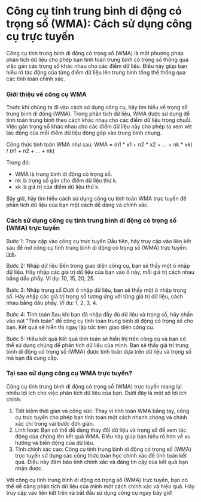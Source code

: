 Công cụ tính trung bình di động có trọng số (WMA): Cách sử dụng công cụ trực tuyến
==================================================================================

Công cụ tính trung bình di động có trọng số (WMA) là một phương pháp phân tích dữ liệu cho phép bạn tính toán trung bình có trọng số thông qua việc gán các trọng số khác nhau cho các điểm dữ liệu. Điều này giúp bạn hiểu rõ tác động của từng điểm dữ liệu lên trung bình tổng thể thông qua các tính toán chính xác.

### Giới thiệu về công cụ WMA

Trước khi chúng ta đi vào cách sử dụng công cụ, hãy tìm hiểu về trọng số trung bình di động (WMA). Trong phân tích dữ liệu, WMA được sử dụng để tính toán trung bình theo cách khác nhau cho các điểm dữ liệu trong chuỗi. Việc gán trọng số khác nhau cho các điểm dữ liệu này cho phép ta xem xét tác động của mỗi điểm dữ liệu đóng góp vào trung bình chung.

Công thức tính toán WMA như sau: WMA = (n1 \* x1 + n2 \* x2 + ... + nk \* xk) / (n1 + n2 + ... + nk)

Trong đó:

- WMA là trung bình di động có trọng số.
- nk là trọng số gán cho điểm dữ liệu thứ k.
- xk là giá trị của điểm dữ liệu thứ k.

Bây giờ, hãy tìm hiểu cách sử dụng công cụ tính toán WMA trực tuyến để phân tích dữ liệu của bạn một cách dễ dàng và chính xác.

### Cách sử dụng công cụ tính trung bình di động có trọng số (WMA) trực tuyến

Bước 1: Truy cập vào công cụ trực tuyến Đầu tiên, hãy truy cập vào liên kết sau để mở công cụ tính trung bình di động có trọng số (WMA) trực tuyến: [link](https://www.onlinecalculatorsfree.com/vi/math/weighted-moving-average-calculator.html).

Bước 2: Nhập dữ liệu Bên trong giao diện công cụ, bạn sẽ thấy một ô nhập dữ liệu. Hãy nhập các giá trị dữ liệu của bạn vào ô này, mỗi giá trị cách nhau bằng dấu phẩy. Ví dụ: 10, 15, 20, 25.

Bước 3: Nhập trọng số Dưới ô nhập dữ liệu, bạn sẽ thấy một ô nhập trọng số. Hãy nhập các giá trị trọng số tương ứng với từng giá trị dữ liệu, cách nhau bằng dấu phẩy. Ví dụ: 1, 2, 3, 4.

Bước 4: Tính toán Sau khi bạn đã nhập đầy đủ dữ liệu và trọng số, hãy nhấn vào nút "Tính toán" để công cụ tính toán trung bình di động có trọng số cho bạn. Kết quả sẽ hiển thị ngay lập tức trên giao diện công cụ.

Bước 5: Hiểu kết quả Kết quả tính toán sẽ hiển thị trên công cụ và bạn có thể sử dụng chúng để phân tích dữ liệu của mình. Bạn sẽ thấy giá trị trung bình di động có trọng số (WMA) được tính toán dựa trên dữ liệu và trọng số mà bạn đã cung cấp.

### Tại sao sử dụng công cụ WMA trực tuyến?

Công cụ tính trung bình di động có trọng số (WMA) trực tuyến mang lại nhiều lợi ích cho việc phân tích dữ liệu của bạn. Dưới đây là một số lợi ích chính:

1. Tiết kiệm thời gian và công sức: Thay vì tính toán WMA bằng tay, công cụ trực tuyến cho phép bạn tính toán một cách nhanh chóng và chính xác chỉ trong vài bước đơn giản.
2. Linh hoạt: Bạn có thể dễ dàng thay đổi dữ liệu và trọng số để xem tác động của chúng lên kết quả WMA. Điều này giúp bạn hiểu rõ hơn về xu hướng và biến động của dữ liệu.
3. Tính chính xác cao: Công cụ tính trung bình di động có trọng số (WMA) trực tuyến sử dụng các công thức toán học chính xác để tính toán kết quả. Điều này đảm bảo tính chính xác và đáng tin cậy của kết quả bạn nhận được.

Với công cụ tính trung bình di động có trọng số (WMA) trực tuyến, bạn có thể dễ dàng phân tích dữ liệu của mình một cách chính xác và hiệu quả. Hãy truy cập vào liên kết trên và bắt đầu sử dụng công cụ ngay bây giờ!
